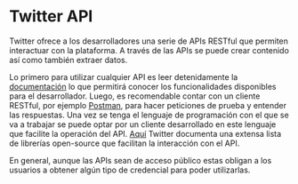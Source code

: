 # Twitter API

Twitter ofrece a los desarrolladores una serie de APIs RESTful que permiten
interactuar con la plataforma. A través de las APIs se puede crear contenido así
como también extraer datos.

Lo primero para utilizar cualquier API es leer detenidamente la [documentación](https://developer.twitter.com/en/docs/twitter-api)
lo que permitirá conocer los funcionalidades disponibles para el desarrollador.
Luego, es recomendable contar con un cliente RESTful, por ejemplo [Postman](https://www.postman.com/product/api-client/), 
para hacer peticiones de prueba y entender las respuestas. Una vez se tenga
el lenguaje de programación con el que se va a trabajar se puede optar por un cliente
desarrollado en este lenguaje que facilite la operación del API. [Aquí](https://developer.twitter.com/en/docs/twitter-api/tools-and-libraries) 
Twitter documenta una extensa lista de librerías open-source que facilitan la 
interacción con el API.

En general, aunque las APIs sean de acceso público estas obligan a los usuarios
a obtener algún tipo de credencial para poder utilizarlas. 
